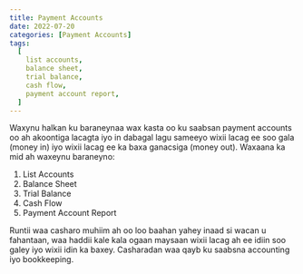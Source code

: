 ```yaml
---
title: Payment Accounts
date: 2022-07-20
categories: [Payment Accounts]
tags:
  [
    list accounts,
    balance sheet,
    trial balance,
    cash flow,
    payment account report,
  ]
---
```


Waxynu halkan ku baraneynaa wax kasta oo ku saabsan payment accounts oo ah akoontiga lacagta iyo in dabagal lagu sameeyo wixii lacag ee soo gala (money in) iyo wixii lacag ee ka baxa ganacsiga (money out). Waxaana ka mid ah waxeynu baraneyno:

1. List Accounts
2. Balance Sheet
3. Trial Balance
4. Cash Flow
5. Payment Account Report

Runtii waa casharo muhiim ah oo loo baahan yahey inaad si wacan u fahantaan, waa haddii kale kala ogaan maysaan wixii lacag ah ee idiin soo galey iyo wixii idin ka baxey. Casharadan waa qayb ku saabsna accounting iyo bookkeeping.
